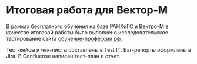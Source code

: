 # Итоговая работа для Вектор-М

В рамках бесплатного обучения на базе РАНХиГС и Вектро-М в качестве итоговой работы было выполнено исследовательское тестирование сайта [обучение-профессии.рф](http://xn----9sbmabpda3bhglnqavz9b.xn--p1ai/).

Тест-кейсы и чек-листы составлены в Test IT. Баг-репорты оформлены в Jira. В Confluense написан тест-план и отчет.
